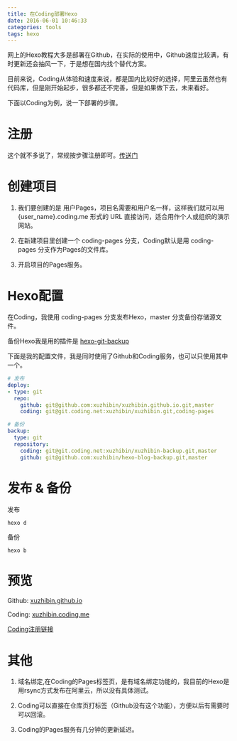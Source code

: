 ```yaml
---
title: 在Coding部署Hexo
date: 2016-06-01 10:46:33
categories: tools
tags: hexo
---
```


网上的Hexo教程大多是部署在Github，在实际的使用中，Github速度比较满，有时更新还会抽风一下，于是想在国内找个替代方案。

目前来说，Coding从体验和速度来说，都是国内比较好的选择，阿里云虽然也有代码库，但是刚开始起步，很多都还不完善，但是如果做下去，未来看好。

下面以Coding为例，说一下部署的步骤。

# 注册

这个就不多说了，常规按步骤注册即可。[传送门](https://coding.net/register?key=99951510-5c9f-4659-b088-43f34e0d2b0e)

# 创建项目
1. 我们要创建的是 用户Pages，项目名需要和用户名一样，这样我们就可以用{user_name}.coding.me 形式的 URL 直接访问，适合用作个人或组织的演示网站。

2. 在新建项目里创建一个 coding-pages 分支，Coding默认是用 coding-pages 分支作为Pages的文件库。

3. 开启项目的Pages服务。

# Hexo配置
在Coding，我使用 coding-pages 分支发布Hexo，master 分支备份存储源文件。

备份Hexo我是用的插件是 [hexo-git-backup](https://github.com/coneycode/hexo-git-backup)

下面是我的配置文件，我是同时使用了Github和Coding服务，也可以只使用其中一个。


``` yaml
# 发布
deploy: 
- type: git
  repo: 
    github: git@github.com:xuzhibin/xuzhibin.github.io.git,master
    coding: git@git.coding.net:xuzhibin/xuzhibin.git,coding-pages 

# 备份
backup:
  type: git
  repository:
    coding: git@git.coding.net:xuzhibin/xuzhibin-backup.git,master
    github: git@github.com:xuzhibin/hexo-blog-backup.git,master
```

# 发布 & 备份

发布

```
hexo d
```

备份

```
hexo b
```

# 预览
Github: [xuzhibin.github.io](http://xuzhibin.github.io)

Coding: [xuzhibin.coding.me](http://xuzhibin.coding.me)

[Coding注册链接](https://coding.net/register?key=99951510-5c9f-4659-b088-43f34e0d2b0e)

# 其他
1. 域名绑定,在Coding的Pages标签页，是有域名绑定功能的，我目前的Hexo是用rsync方式发布在阿里云，所以没有具体测试。

2. Coding可以直接在仓库页打标签（Github没有这个功能），方便以后有需要时可以回滚。

3. Coding的Pages服务有几分钟的更新延迟。